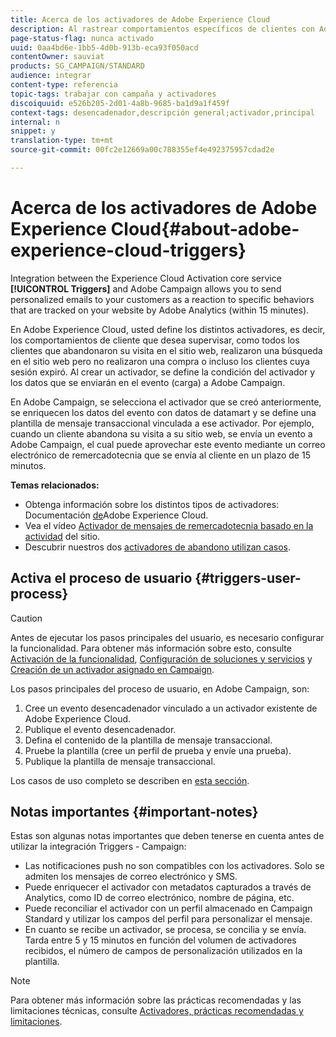 ```yaml
---
title: Acerca de los activadores de Adobe Experience Cloud
description: Al rastrear comportamientos específicos de clientes con Adobe Analytics, ahora puede enviar correos electrónicos personalizados a sus clientes en Adobe Campaign.
page-status-flag: nunca activado
uuid: 0aa4bd6e-1bb5-4d0b-913b-eca93f050acd
contentOwner: sauviat
products: SG_CAMPAIGN/STANDARD
audience: integrar
content-type: referencia
topic-tags: trabajar con campaña y activadores
discoiquuid: e526b205-2d01-4a8b-9685-ba1d9a1f459f
context-tags: desencadenador,descripción general;activador,principal
internal: n
snippet: y
translation-type: tm+mt
source-git-commit: 00fc2e12669a00c788355ef4e492375957cdad2e

---
```



# Acerca de los activadores de Adobe Experience Cloud{#about-adobe-experience-cloud-triggers}

Integration between the Experience Cloud Activation core service **[!UICONTROL Triggers]** and Adobe Campaign allows you to send personalized emails to your customers as a reaction to specific behaviors that are tracked on your website by Adobe Analytics (within 15 minutes).

En Adobe Experience Cloud, usted define los distintos activadores, es decir, los comportamientos de cliente que desea supervisar, como todos los clientes que abandonaron su visita en el sitio web, realizaron una búsqueda en el sitio web pero no realizaron una compra o incluso los clientes cuya sesión expiró. Al crear un activador, se define la condición del activador y los datos que se enviarán en el evento (carga) a Adobe Campaign.

 En Adobe Campaign, se selecciona el activador que se creó anteriormente, se enriquecen los datos del evento con datos de datamart y se define una plantilla de mensaje transaccional vinculada a ese activador. Por ejemplo, cuando un cliente abandona su visita a su sitio web, se envía un evento a Adobe Campaign, el cual puede aprovechar este evento mediante un correo electrónico de remercadotecnia que se envía al cliente en un plazo de 15 minutos.

**Temas relacionados:**

* Obtenga información sobre los distintos tipos de activadores: Documentación [de](https://marketing.adobe.com/resources/help/en_US/mcloud/triggers.html)Adobe Experience Cloud.
* Vea el vídeo [Activador de mensajes de remercadotecnia basado en la actividad](https://helpx.adobe.com/marketing-cloud/how-to/email-marketing.html#step-two) del sitio.
* Descubrir nuestros dos [activadores de abandono utilizan casos](../../integrating/using/abandonment-triggers-use-cases.md).

## Activa el proceso de usuario {#triggers-user-process}

>[!CAUTION]
>
>Antes de ejecutar los pasos principales del usuario, es necesario configurar la funcionalidad. Para obtener más información sobre esto, consulte [Activación de la funcionalidad](../../integrating/using/configuring-triggers-in-experience-cloud.md#activating-the-functionality), [Configuración de soluciones y servicios](../../integrating/using/configuring-triggers-in-experience-cloud.md#configuring-solutions-and-services) y [Creación de un activador asignado en Campaign](../../integrating/using/using-triggers-in-campaign.md#creating-a-mapped-trigger-in-campaign).

Los pasos principales del proceso de usuario, en Adobe Campaign, son:

1. Cree un evento desencadenador vinculado a un activador existente de Adobe Experience Cloud.
1. Publique el evento desencadenador.
1. Defina el contenido de la plantilla de mensaje transaccional.
1. Pruebe la plantilla (cree un perfil de prueba y envíe una prueba).
1. Publique la plantilla de mensaje transaccional.

Los casos de uso completo se describen en [esta sección](../../integrating/using/abandonment-triggers-use-cases.md).

## Notas importantes {#important-notes}

Estas son algunas notas importantes que deben tenerse en cuenta antes de utilizar la integración Triggers - Campaign:

* Las notificaciones push no son compatibles con los activadores. Solo se admiten los mensajes de correo electrónico y SMS.
* Puede enriquecer el activador con metadatos capturados a través de Analytics, como ID de correo electrónico, nombre de página, etc.
* Puede reconciliar el activador con un perfil almacenado en Campaign Standard y utilizar los campos del perfil para personalizar el mensaje.
* En cuanto se recibe un activador, se procesa, se concilia y se envía. Tarda entre 5 y 15 minutos en función del volumen de activadores recibidos, el número de campos de personalización utilizados en la plantilla.

>[!NOTE]
>
>Para obtener más información sobre las prácticas recomendadas y las limitaciones técnicas, consulte [Activadores, prácticas recomendadas y limitaciones](../../integrating/using/configuring-triggers-in-experience-cloud.md#triggers-best-practices-and-limitations).

